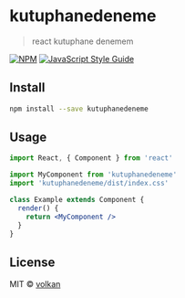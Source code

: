 # kutuphanedeneme

> react kutuphane denemem

[![NPM](https://img.shields.io/npm/v/kutuphanedeneme.svg)](https://www.npmjs.com/package/kutuphanedeneme) [![JavaScript Style Guide](https://img.shields.io/badge/code_style-standard-brightgreen.svg)](https://standardjs.com)

## Install

```bash
npm install --save kutuphanedeneme
```

## Usage

```jsx
import React, { Component } from 'react'

import MyComponent from 'kutuphanedeneme'
import 'kutuphanedeneme/dist/index.css'

class Example extends Component {
  render() {
    return <MyComponent />
  }
}
```

## License

MIT © [volkan](https://github.com/volkan)
